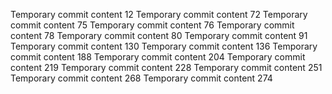 Temporary commit content 12
Temporary commit content 72
Temporary commit content 75
Temporary commit content 76
Temporary commit content 78
Temporary commit content 80
Temporary commit content 91
Temporary commit content 130
Temporary commit content 136
Temporary commit content 188
Temporary commit content 204
Temporary commit content 219
Temporary commit content 228
Temporary commit content 251
Temporary commit content 268
Temporary commit content 274
